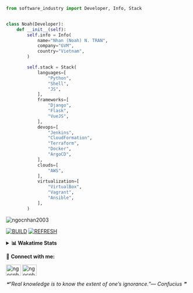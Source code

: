 ```python
from software_industry import Developer, Info, Stack


class Noah(Developer):
    def __init__(self):
        self.info = Info(
            name="Nhan (Noah) N. TRAN",
            company="GVM",
            country="Vietnam",
        )

        self.stack = Stack(
            languages=[
                "Python",
                "Shell",
                "JS",
            ],
            frameworks=[
                "Django",
                "Flask",
                "VueJS",
            ],
            devops=[
                "Jenkins",
                "CloudFormation",
                "Terraform",
                "Docker",
                "ArgoCD",
            ],
            clouds=[
                "AWS",
            ],
            virtualization=[
                "VirtualBox",
                "Vagrant",
                "Ansible",
            ],
        )
```
<img src="https://komarev.com/ghpvc/?username=ngocnhan2003&label=Profile%20views&color=0e75b6&style=flat" alt="ngocnhan2003" /> 

[![BUILD](https://github.com/ngocnhan2003/ngocnhan2003/actions/workflows/001_build.yml/badge.svg)](https://github.com/ngocnhan2003/ngocnhan2003/actions/workflows/001_build.yml)
[![REFRESH](https://github.com/ngocnhan2003/ngocnhan2003/actions/workflows/002_refresh.yml/badge.svg)](https://github.com/ngocnhan2003/ngocnhan2003/actions/workflows/002_refresh.yml)

<details> 
  <summary><b>📊 Wakatime Stats</b></summary>
  <br>
  
<!--START_SECTION:waka-->
![Code Time](http://img.shields.io/badge/Code%20Time-663%20hrs%2026%20mins-blue)

**I'm a Night 🦉** 

```text
🌞 Morning    58 commits     ████░░░░░░░░░░░░░░░░░░░░░   17.58% 
🌆 Daytime    46 commits     ███░░░░░░░░░░░░░░░░░░░░░░   13.94% 
🌃 Evening    148 commits    ███████████░░░░░░░░░░░░░░   44.85% 
🌙 Night      78 commits     ██████░░░░░░░░░░░░░░░░░░░   23.64%

```
📅 **I'm Most Productive on Monday** 

```text
Monday       133 commits    ██████████░░░░░░░░░░░░░░░   40.3% 
Tuesday      28 commits     ██░░░░░░░░░░░░░░░░░░░░░░░   8.48% 
Wednesday    24 commits     █░░░░░░░░░░░░░░░░░░░░░░░░   7.27% 
Thursday     5 commits      ░░░░░░░░░░░░░░░░░░░░░░░░░   1.52% 
Friday       4 commits      ░░░░░░░░░░░░░░░░░░░░░░░░░   1.21% 
Saturday     51 commits     ███░░░░░░░░░░░░░░░░░░░░░░   15.45% 
Sunday       85 commits     ██████░░░░░░░░░░░░░░░░░░░   25.76%

```


📊 **This Week I Spent My Time On** 

```text
⌚︎ Time Zone: Asia/Ho_Chi_Minh

💬 Programming Languages: 
Other                    13 mins             ██████████████░░░░░░░░░░░   58.2% 
SQL                      4 mins              ████░░░░░░░░░░░░░░░░░░░░░   18.2% 
C#                       2 mins              ███░░░░░░░░░░░░░░░░░░░░░░   12.75% 
JSON                     2 mins              ██░░░░░░░░░░░░░░░░░░░░░░░   8.59% 
XML                      0 secs              ░░░░░░░░░░░░░░░░░░░░░░░░░   1.0%

🔥 Editors: 
VS Code                  23 mins             █████████████████████████   100.0%

💻 Operating System: 
Windows                  23 mins             █████████████████████████   100.0%

```

**I Mostly Code in Python** 

```text
Python                   14 repos            ███████████░░░░░░░░░░░░░░   43.75% 
JavaScript               6 repos             ████░░░░░░░░░░░░░░░░░░░░░   18.75% 
TypeScript               2 repos             █░░░░░░░░░░░░░░░░░░░░░░░░   6.25% 
Kotlin                   2 repos             █░░░░░░░░░░░░░░░░░░░░░░░░   6.25% 
Vue                      2 repos             █░░░░░░░░░░░░░░░░░░░░░░░░   6.25%

```



 Last Updated on 12/12/2022 07:52:24 UTC+7
<!--END_SECTION:waka-->
</details>

🔗 **Connect with me:**

<a href="https://linkedin.com/in/ngocnhan2003" target="blank"><img align="center" src="https://raw.githubusercontent.com/rahuldkjain/github-profile-readme-generator/master/src/images/icons/Social/linked-in-alt.svg" alt="ngocnhan2003" height="30" width="40" /></a>
<a href="https://instagram.com/ngocnhan2003" target="blank"><img align="center" src="https://raw.githubusercontent.com/rahuldkjain/github-profile-readme-generator/master/src/images/icons/Social/instagram.svg" alt="ngocnhan2003" height="30" width="40" /></a>


<!--STARTS_HERE_QUOTE_README-->
<i>❝“Real knowledge is to know the extent of one’s ignorance.”— Confucius   ❞</i>
<!--ENDS_HERE_QUOTE_README-->
